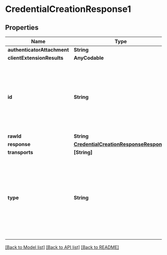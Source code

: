 # CredentialCreationResponse1

## Properties
Name | Type | Description | Notes
------------ | ------------- | ------------- | -------------
**authenticatorAttachment** | **String** |  | [optional] 
**clientExtensionResults** | **AnyCodable** |  | [optional] 
**id** | **String** | ID is The credential&#39;s identifier. The requirements for the identifier are distinct for each type of credential. It might represent a username for username/password tuples, for example. | [optional] 
**rawId** | **String** |  | [optional] 
**response** | [**CredentialCreationResponseResponse**](CredentialCreationResponseResponse.md) |  | [optional] 
**transports** | **[String]** |  | [optional] 
**type** | **String** | Type is the value of the object&#39;s interface object&#39;s [[type]] slot, which specifies the credential type represented by this object. This should be type \&quot;public-key\&quot; for Webauthn credentials. | [optional] 

[[Back to Model list]](../README.md#documentation-for-models) [[Back to API list]](../README.md#documentation-for-api-endpoints) [[Back to README]](../README.md)


